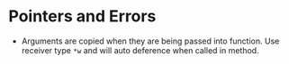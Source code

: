# Pointers and Errors
- Arguments are copied when they are being passed into function. Use receiver type `*w` and will auto deference when called in method.